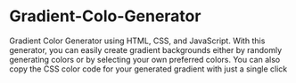 # Gradient-Colo-Generator
Gradient Color Generator using HTML, CSS, and JavaScript. With this generator, you can easily create gradient backgrounds either by randomly generating colors or by selecting your own preferred colors. You can also copy the CSS color code for your generated gradient with just a single click
